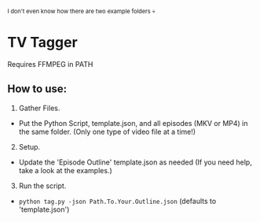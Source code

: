 <sub>I don't even know how there are two example folders :skull:</sub>
# TV Tagger

 Requires FFMPEG in PATH

## How to use:

1. Gather Files.
 - Put the Python Script, template.json, and all episodes (MKV or MP4) in the same folder. (Only one type of video file at a time!)

2. Setup.
 - Update the 'Episode Outline' template.json as needed (If you need help, take a look at the examples.)

3. Run the script.
 - ```python tag.py -json Path.To.Your.Outline.json``` (defaults to 'template.json')
